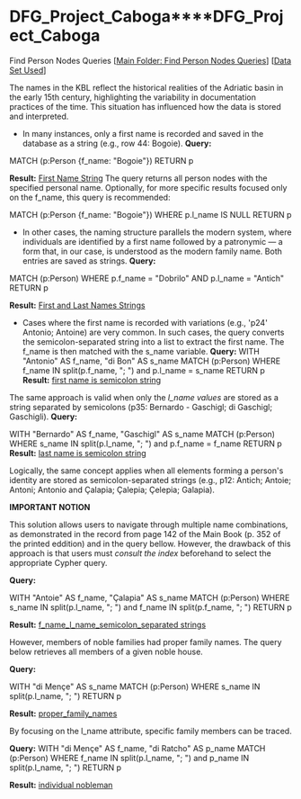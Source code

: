 # DFG_Project_Caboga****DFG_Project_Caboga

Find Person Nodes Queries [[Main Folder: Find Person Nodes Queries](https://github.com/VladaAlek/dfg_project_caboga/tree/main/Find%20Person%20Nodes%20Queries)] [[Data Set Used](https://github.com/VladaAlek/dfg_project_caboga/blob/main/CSV_Files/01_07_25_person_template.csv)]

The names in the KBL reflect the historical realities of the Adriatic basin in the early 15th century, highlighting the variability in documentation practices of the time. This situation has influenced how the data is stored and interpreted.

  - In many instances, only a first name is recorded and saved in the database as a string (e.g., row 44: Bogoie).
**Query:**

MATCH (p:Person {f_name: "Bogoie"})
RETURN p

**Result:** [First Name String](https://github.com/VladaAlek/dfg_project_caboga/blob/main/Find%20Person%20Nodes%20Queries/First%20Name%20String.json)
The query returns all person nodes with the specified personal name.
Optionally, for more specific results focused only on the f_name, this query is recommended:

MATCH (p:Person {f_name: "Bogoie"})
WHERE p.l_name IS NULL
RETURN p

   - In other cases, the naming structure parallels the modern system, where individuals are identified by a first name followed by a patronymic — a form that, in our case, is understood as the modern family name. Both entries are saved as strings.
**Query:**

MATCH (p:Person)
WHERE p.f_name = "Dobrilo" AND p.l_name = "Antich"
RETURN p

**Result:** [First and Last Names Strings](https://github.com/VladaAlek/dfg_project_caboga/blob/main/Find%20Person%20Nodes%20Queries/first%20and%20last%20names%20are%20strings.json "First and Last Names Strings")

- Cases where the first name is recorded with variations (e.g., 'p24' Antonio; Antoine) are very common. In such cases, the query converts the semicolon-separated string into a list to extract the first name. The f_name is then matched with the s_name variable.
**Query:**
WITH "Antonio" AS f_name, "di Bon" AS s_name
MATCH (p:Person)
WHERE f_name IN split(p.f_name, "; ") and p.l_name = s_name
RETURN p
**Result:** [first name is semicolon string](https://github.com/VladaAlek/dfg_project_caboga/blob/main/Find%20Person%20Nodes%20Queries/first%20name%20is%20semicolon%20string.json)
  
The same approach is valid when only the *l_name values* are stored as a string separated by semicolons (p35: Bernardo - Gaschigl; di Gaschigl; Gaschigli).
**Query:**
  
WITH "Bernardo" AS f_name, "Gaschigl" AS s_name
MATCH (p:Person)
WHERE s_name IN split(p.l_name, "; ") and p.f_name = f_name
RETURN p
**Result:** [last name is semicolon string](https://github.com/VladaAlek/dfg_project_caboga/blob/main/Find%20Person%20Nodes%20Queries/last%20name%20is%20semicolon%20string.json "last name is semicolon string")

Logically, the same concept applies when all elements forming a person's identity are stored as semicolon-separated strings (e.g., p12: Antich; Antoie; Antoni; Antonio and Çalapia; Çalepia; Çelepia; Galapia).

**IMPORTANT NOTION**

This solution allows users to navigate through multiple name combinations, as demonstrated in the record from page 142 of the Main Book (p. 352 of the printed eddition) and in the query bellow. However, the drawback of this approach is that users must *consult the index* beforehand to select the appropriate Cypher query.

**Query:**

WITH "Antoie" AS f_name, "Çalapia" AS s_name
MATCH (p:Person)
WHERE s_name IN split(p.l_name, "; ") and f_name IN split(p.f_name, "; ")
RETURN p

**Result:** [f_name_l_name_semicolon_separated strings](https://github.com/VladaAlek/dfg_project_caboga/blob/main/Find%20Person%20Nodes%20Queries/f_name_l_name_semicolon_separated%20strings.json)

However, members of noble families had proper family names. The query below retrieves all members of a given noble house.

**Query:**

WITH "di Mençe" AS s_name
MATCH (p:Person)
WHERE s_name IN split(p.l_name, "; ")
RETURN p

**Result:** [proper_family_names](https://github.com/VladaAlek/dfg_project_caboga/blob/main/Find%20Person%20Nodes%20Queries/proper_family_names.json)

By focusing on the l_name attribute, specific family members can be traced.

**Query:**
WITH "di Mençe" AS f_name, "di Ratcho" AS p_name
MATCH (p:Person)
WHERE f_name IN split(p.l_name, "; ") and p_name IN split(p.l_name, "; ")
RETURN p

**Result:** [individual nobleman](https://github.com/VladaAlek/dfg_project_caboga/blob/main/Find%20Person%20Nodes%20Queries/individual%20nobleman.json)
